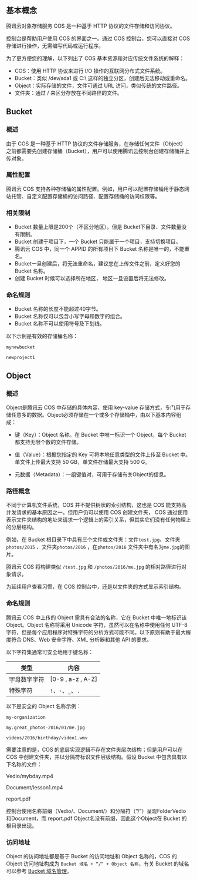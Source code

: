## 基本概念

腾讯云对象存储服务 COS 是一种基于 HTTP 协议的文件存储和访问协议。

控制台是帮助用户使用 COS 的界面之一。通过 COS 控制台，您可以直接对 COS 存储进行操作，无需编写代码或运行程序。

为了更方便您的理解，以下列出了 COS 基本资源和对应传统文件系统的解释：

- COS：使用 HTTP 协议来进行 I/O 操作的互联网分布式文件系统。
- Bucket：类似 /dev/sda1 或 C:\ 这样的独立分区，创建后无法移动或重命名。
- Object：实际存储的文件，文件可通过 URL 访问，类似传统的文件路径。
- 文件夹：通过 / 来区分存放在不同路径的文件。

## Bucket

### 概述

由于 COS 是一种基于 HTTP 协议的文件存储服务，在存储任何文件（Object）之前都需要先创建存储桶（Bucket），用户可以使用腾讯云控制台创建存储桶并上传对象。

### 属性配置

腾讯云 COS 支持各种存储桶的属性配置。例如，用户可以配置存储桶用于静态网站托管、自定义配置存储桶的访问路径、配置存储桶的访问权限等。

### 相关限制

- Bucket 数量上限是200个（不区分地区）。但是 Bucket下目录、文件数量没有限制。
- Bucket 创建于项目下，一个 Bucket 只能属于一个项目，支持切换项目。
- 腾讯云 COS 中，同一个 APPID 的所有项目下 Bucket 名称是唯一的，不能重名。
- Bucket一旦创建后，将无法重命名，建议您在上传文件之前，定义好您的 Bucket 名称。
- 创建 Bucket 时候可以选择所在地区， 地区一旦设置后将无法修改。 

### 命名规则

- Bucket 名称的长度不能超过40字节。
- Bucket 名称仅可以包含小写字母和数字的组合。
- Bucket 名称不可以使用符号及下划线。

以下示例是有效的存储桶名称：

`mynewbucket`

`newproject1`

## Object

### 概述

Object是腾讯云 COS 中存储的具体内容，使用 key-value 存储方式，专门用于存储任意多的数据。Object必须存储在一个或多个存储桶中，由以下基本内容组成：

- 键（Key）：Object 名称。在 Bucket 中唯一标识一个 Object，每个  Bucket 都支持无限个数的文件存储。


- 值（Value）：根据您指定的 Key 可将本地任意类型的文件上传至 Bucket 中。单文件上传最大支持 50 GB，单文件存储最大支持 500 G。


- 元数据（Metadata）：一组键值对，可用于存储有关Object的信息。

### 路径概念

不同于计算机文件系统，COS 并不提供树状的索引结构，这也是 COS 能支持高并发请求的基本原因之一。但用户仍可以使用 COS 创建文件夹， COS 通过使用表示文件夹结构的地址来请求一个逻辑上的索引关系，但其实它们没有任何物理上的分层结构。

例如，在 Bucket 根目录下中具有三个文件或文件夹：文件`test.jpg`、文件夹`photos/2015` 、文件夹`photos/2016` ，在`photos/2016` 文件夹中有名为`me.jpg`的图片。

腾讯云 COS 将构建类似 `/test.jpg` 和 `/photos/2016/me.jpg` 的相对路径进行对象请求。

为延续用户查看习惯，在 COS 控制台中，还是以文件夹的方式显示索引结构。

### 命名规则

腾讯云 COS 中上传的 Object 需具有合法的名称，它在 Bucket 中唯一地标识该 Object。Object 名称将采用 Unicode 字符，虽然可以在名称中使用任何 UTF-8 字符，但是每个应用程序对特殊字符的分析方式可能不同。以下原则有助于最大程度符合 DNS、Web 安全字符、XML 分析器和其他 API 的要求。

以下字符集通常可安全地用于键名称：

| 类型     | 内容                |
| ------ | ----------------- |
| 字母数字字符 | [0-9 , a-z , A-Z] |
| 特殊字符   | `!`、`-`、`_`、`.`   |

以下是安全的 Object 名称示例：

`my-organization`

`my.great_photos-2016/01/me.jpg`

`videos/2016/birthday/video1.wmv`

需要注意的是，COS 的底层实现逻辑不存在文件夹层次结构；但是用户可以在 COS 中创建文件夹，并以分隔符标识文件层级结构。假设 Bucket 中包含具有以下名称的文件：

Vedio/mybday.mp4

Document/lesson1.mp4

report.pdf

控制台使用名称前缀（Vedio/、Document/）和分隔符（“/”）呈现FolderVedio和Document，而 report.pdf Object名没有前缀，因此这个Object在 Bucket 的根目录出现。

### 访问地址

Object 的访问地址都是基于 Bucket 的访问地址和 Object 名称的，COS 的 Object 访问地址构成为 `Bucket 域名 + “/“ + Object 名称`，有关 Bucket 的域名可以参考 [Bucket 域名管理](/doc/product/430/5889)。


